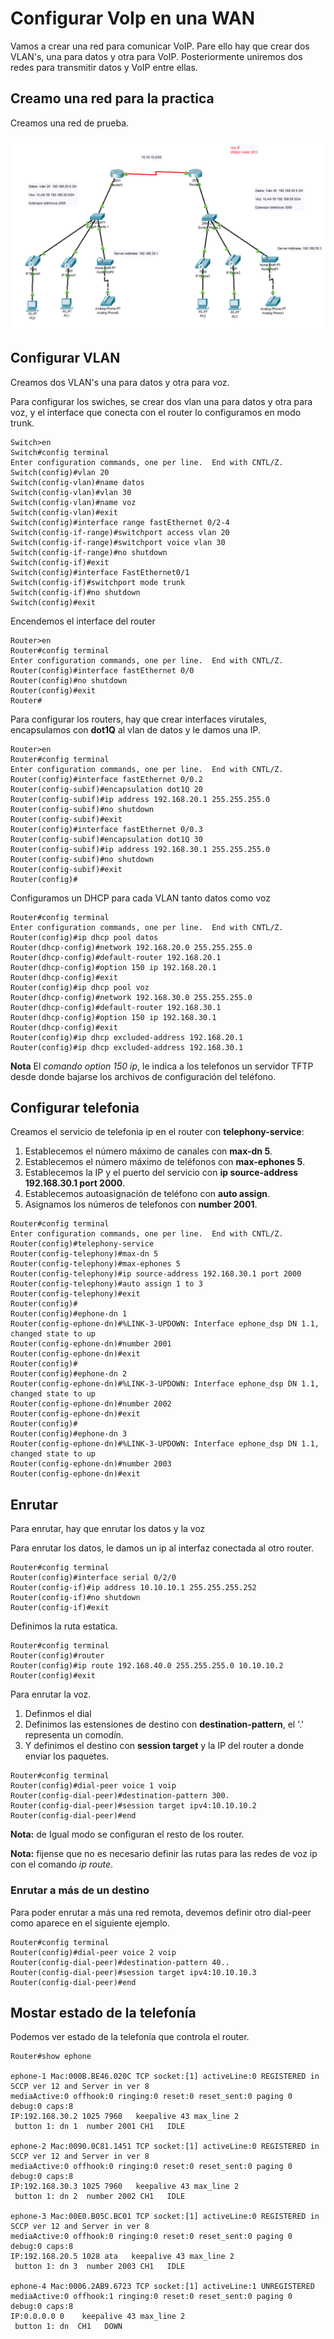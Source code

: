 # Configurar VoIp en una WAN

Vamos a crear una red para comunicar VoIP. Pare ello hay que crear dos VLAN's, una para datos y otra para VoIP.
Posteriormente uniremos dos redes para transmitir datos y VoIP entre ellas.

## Creamo una red para la practica

Creamos una red de prueba.

![VoIP](Imagenes/VoIP-Router.png)

## Configurar VLAN

Creamos dos VLAN's una para datos y otra para voz.

Para configurar los swiches, se crear dos vlan una para datos y otra para voz,
y el interface que conecta con el router lo configuramos en modo trunk.

``` cisco ios
Switch>en
Switch#config terminal
Enter configuration commands, one per line.  End with CNTL/Z.
Switch(config)#vlan 20
Switch(config-vlan)#name datos
Switch(config-vlan)#vlan 30
Switch(config-vlan)#name voz
Switch(config-vlan)#exit
Switch(config)#interface range fastEthernet 0/2-4
Switch(config-if-range)#switchport access vlan 20
Switch(config-if-range)#switchport voice vlan 30
Switch(config-if-range)#no shutdown
Switch(config-if)#exit
Switch(config)#interface FastEthernet0/1
Switch(config-if)#switchport mode trunk
Switch(config-if)#no shutdown
Switch(config)#exit
```

Encendemos el interface del router

``` cisco ios
Router>en
Router#config terminal
Enter configuration commands, one per line.  End with CNTL/Z.
Router(config)#interface fastEthernet 0/0
Router(config)#no shutdown
Router(config)#exit
Router#
```

Para configurar los routers, hay que crear interfaces virutales,
encapsulamos con **dot1Q** al vlan de datos y le damos una IP.

``` cisco ios
Router>en
Router#config terminal
Enter configuration commands, one per line.  End with CNTL/Z.
Router(config)#interface fastEthernet 0/0.2
Router(config-subif)#encapsulation dot1Q 20
Router(config-subif)#ip address 192.168.20.1 255.255.255.0
Router(config-subif)#no shutdown
Router(config-subif)#exit
Router(config)#interface fastEthernet 0/0.3
Router(config-subif)#encapsulation dot1Q 30
Router(config-subif)#ip address 192.168.30.1 255.255.255.0
Router(config-subif)#no shutdown
Router(config-subif)#exit
Router(config)#
```

Configuramos un DHCP para cada VLAN tanto datos como voz

``` cisco ios
Router#config terminal
Enter configuration commands, one per line.  End with CNTL/Z.
Router(config)#ip dhcp pool datos
Router(dhcp-config)#network 192.168.20.0 255.255.255.0
Router(dhcp-config)#default-router 192.168.20.1
Router(dhcp-config)#option 150 ip 192.168.20.1
Router(dhcp-config)#exit
Router(config)#ip dhcp pool voz
Router(dhcp-config)#network 192.168.30.0 255.255.255.0
Router(dhcp-config)#default-router 192.168.30.1
Router(dhcp-config)#option 150 ip 192.168.30.1
Router(dhcp-config)#exit
Router(config)#ip dhcp excluded-address 192.168.20.1
Router(config)#ip dhcp excluded-address 192.168.30.1
```

**Nota** El *comando option 150 ip*, le indica a los telefonos un servidor TFTP desde donde bajarse los archivos de configuración del teléfono.

## Configurar telefonia

Creamos el servicio de telefonia ip en el router con **telephony-service**:

1. Establecemos el número máximo de canales con **max-dn 5**.
2. Establecemos el número máximo de teléfonos con **max-ephones 5**.
3. Establecemos la IP y el puerto del servicio con **ip source-address 192.168.30.1 port 2000**.
4. Establecemos autoasignación de teléfono con **auto assign**.
5. Asignamos los números de telefonos con **number 2001**.

``` cisco ios
Router#config terminal
Enter configuration commands, one per line.  End with CNTL/Z.
Router(config)#telephony-service 
Router(config-telephony)#max-dn 5
Router(config-telephony)#max-ephones 5
Router(config-telephony)#ip source-address 192.168.30.1 port 2000
Router(config-telephony)#auto assign 1 to 3
Router(config-telephony)#exit
Router(config)#
Router(config)#ephone-dn 1
Router(config-ephone-dn)#%LINK-3-UPDOWN: Interface ephone_dsp DN 1.1, changed state to up
Router(config-ephone-dn)#number 2001
Router(config-ephone-dn)#exit
Router(config)#
Router(config)#ephone-dn 2
Router(config-ephone-dn)#%LINK-3-UPDOWN: Interface ephone_dsp DN 1.1, changed state to up
Router(config-ephone-dn)#number 2002
Router(config-ephone-dn)#exit
Router(config)#
Router(config)#ephone-dn 3
Router(config-ephone-dn)#%LINK-3-UPDOWN: Interface ephone_dsp DN 1.1, changed state to up
Router(config-ephone-dn)#number 2003
Router(config-ephone-dn)#exit
```

## Enrutar

Para enrutar, hay que enrutar los datos y la voz

Para enrutar los datos, le damos un ip al interfaz conectada al otro router.

``` cisco ios
Router#config terminal
Router(config)#interface serial 0/2/0
Router(config-if)#ip address 10.10.10.1 255.255.255.252
Router(config-if)#no shutdown
Router(config-if)#exit
```

Definimos la ruta estatica.

``` cisco ios
Router#config terminal
Router(config)#router 
Router(config)#ip route 192.168.40.0 255.255.255.0 10.10.10.2
Router(config)#exit
```

Para enrutar la voz.

1. Definmos el dial
2. Definimos las estensiones de destino con **destination-pattern**,
el '.' representa un comodín.
3. Y definimos el destino con **session target** y la IP del router a donde enviar los paquetes.

``` cisco ios
Router#config terminal
Router(config)#dial-peer voice 1 voip 
Router(config-dial-peer)#destination-pattern 300.
Router(config-dial-peer)#session target ipv4:10.10.10.2
Router(config-dial-peer)#end
```

**Nota:** de Igual modo se configuran el resto de los router.

**Nota:** fijense que no es necesario definir las rutas para las redes de voz ip con el comando *ip route*.

### Enrutar a más de un destino

Para poder enrutar a más una red remota, devemos definir otro dial-peer como aparece en el siguiente ejemplo.

``` cisco ios
Router#config terminal
Router(config)#dial-peer voice 2 voip 
Router(config-dial-peer)#destination-pattern 40..
Router(config-dial-peer)#session target ipv4:10.10.10.3
Router(config-dial-peer)#end
```

## Mostar estado de la telefonía

Podemos ver estado de la telefonía que controla el router.

``` cisco ios
Router#show ephone 

ephone-1 Mac:000B.BE46.020C TCP socket:[1] activeLine:0 REGISTERED in SCCP ver 12 and Server in ver 8
mediaActive:0 offhook:0 ringing:0 reset:0 reset_sent:0 paging 0 debug:0 caps:8
IP:192.168.30.2 1025 7960   keepalive 43 max_line 2
 button 1: dn 1  number 2001 CH1   IDLE

ephone-2 Mac:0090.0C81.1451 TCP socket:[1] activeLine:0 REGISTERED in SCCP ver 12 and Server in ver 8
mediaActive:0 offhook:0 ringing:0 reset:0 reset_sent:0 paging 0 debug:0 caps:8
IP:192.168.30.3 1025 7960   keepalive 43 max_line 2
 button 1: dn 2  number 2002 CH1   IDLE

ephone-3 Mac:00E0.B05C.BC01 TCP socket:[1] activeLine:0 REGISTERED in SCCP ver 12 and Server in ver 8
mediaActive:0 offhook:0 ringing:0 reset:0 reset_sent:0 paging 0 debug:0 caps:8
IP:192.168.20.5 1028 ata   keepalive 43 max_line 2
 button 1: dn 3  number 2003 CH1   IDLE

ephone-4 Mac:0006.2AB9.6723 TCP socket:[1] activeLine:1 UNREGISTERED
mediaActive:0 offhook:1 ringing:0 reset:0 reset_sent:0 paging 0 debug:0 caps:8
IP:0.0.0.0 0    keepalive 43 max_line 2
 button 1: dn  CH1   DOWN
```
